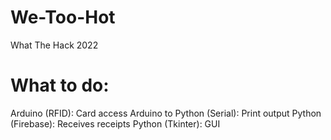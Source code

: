 # We-Too-Hot
What The Hack 2022

# What to do:
Arduino (RFID): Card access
Arduino to Python (Serial): Print output
Python (Firebase): Receives receipts
Python (Tkinter): GUI
